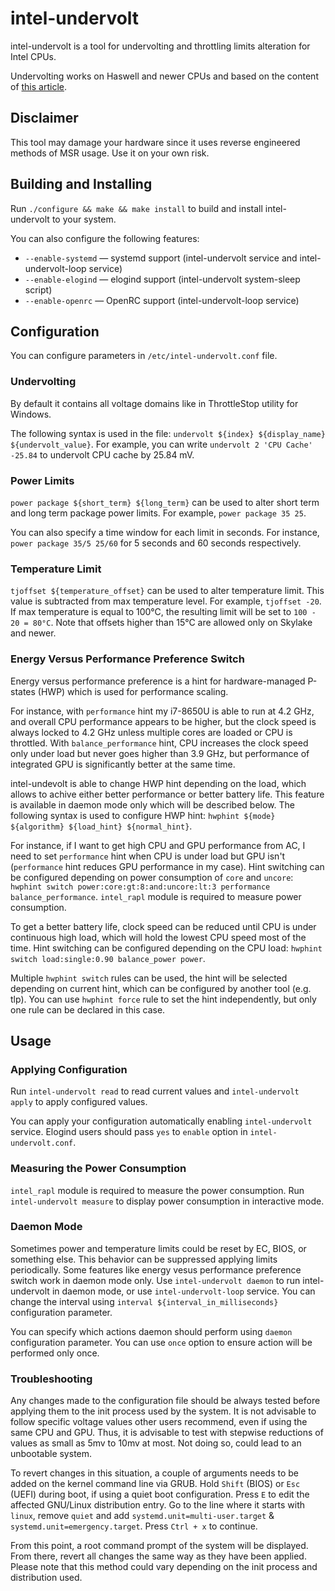 # intel-undervolt

intel-undervolt is a tool for undervolting and throttling limits alteration for Intel CPUs.

Undervolting works on Haswell and newer CPUs and based on the content of
[this article](https://github.com/mihic/linux-intel-undervolt).

## Disclaimer

This tool may damage your hardware since it uses reverse engineered methods of MSR usage.
Use it on your own risk.

## Building and Installing

Run `./configure && make && make install` to build and install intel-undervolt to your system.

You can also configure the following features:

- `--enable-systemd` — systemd support (intel-undervolt service and intel-undervolt-loop service)
- `--enable-elogind` — elogind support (intel-undervolt system-sleep script)
- `--enable-openrc` — OpenRC support (intel-undervolt-loop service)

## Configuration

You can configure parameters in `/etc/intel-undervolt.conf` file.

### Undervolting

By default it contains all voltage domains like in ThrottleStop utility for Windows.

The following syntax is used in the file: `undervolt ${index} ${display_name} ${undervolt_value}`.
For example, you can write `undervolt 2 'CPU Cache' -25.84` to undervolt CPU cache by 25.84 mV.

### Power Limits

`power package ${short_term} ${long_term}` can be used to alter short term and long term package
power limits. For example, `power package 35 25`.

You can also specify a time window for each limit in seconds. For instance,
`power package 35/5 25/60` for 5 seconds and 60 seconds respectively.

### Temperature Limit

`tjoffset ${temperature_offset}` can be used to alter temperature limit. This value is subtracted
from max temperature level. For example, `tjoffset -20`. If max temperature is equal to 100°C, the
resulting limit will be set to `100 - 20 = 80°C`. Note that offsets higher than 15°C are allowed
only on Skylake and newer.

### Energy Versus Performance Preference Switch

Energy versus performance preference is a hint for hardware-managed P-states (HWP) which is used for
performance scaling.

For instance, with `performance` hint my i7-8650U is able to run at 4.2 GHz, and overall CPU
performance appears to be higher, but the clock speed is always locked to 4.2 GHz unless multiple
cores are loaded or CPU is throttled. With `balance_performance` hint, CPU increases the clock speed
only under load but never goes higher than 3.9 GHz, but performance of integrated GPU is
significantly better at the same time.

intel-undevolt is able to change HWP hint depending on the load, which allows to achive either
better performance or better battery life. This feature is available in daemon mode only which will
be described below. The following syntax is used to configure HWP hint:
`hwphint ${mode} ${algorithm} ${load_hint} ${normal_hint}`.

For instance, if I want to get high CPU and GPU performance from AC, I need to set `performance`
hint when CPU is under load but GPU isn't (`performance` hint reduces GPU performance in my case).
Hint switching can be configured depending on power consumption of `core` and `uncore`:
`hwphint switch power:core:gt:8:and:uncore:lt:3 performance balance_performance`. `intel_rapl`
module is required to measure power consumption.

To get a better battery life, clock speed can be reduced until CPU is under continuous high load,
which will hold the lowest CPU speed most of the time. Hint switching can be configured depending on
the CPU load: `hwphint switch load:single:0.90 balance_power power`.

Multiple `hwphint switch` rules can be used, the hint will be selected depending on current hint,
which can be configured by another tool (e.g. tlp). You can use `hwphint force` rule to set the hint
independently, but only one rule can be declared in this case.

## Usage

### Applying Configuration

Run `intel-undervolt read` to read current values and `intel-undervolt apply` to apply configured
values.

You can apply your configuration automatically enabling `intel-undervolt` service. Elogind
users should pass `yes` to `enable` option in `intel-undervolt.conf`.

### Measuring the Power Consumption

`intel_rapl` module is required to measure the power consumption. Run `intel-undervolt measure` to
display power consumption in interactive mode.

### Daemon Mode

Sometimes power and temperature limits could be reset by EC, BIOS, or something else. This behavior
can be suppressed applying limits periodically. Some features like energy vesus performance
preference switch work in daemon mode only. Use `intel-undervolt daemon` to run intel-undervolt in
daemon mode, or use `intel-undervolt-loop` service. You can change the interval using
`interval ${interval_in_milliseconds}` configuration parameter.

You can specify which actions daemon should perform using `daemon` configuration parameter. You can use `once` option to ensure action will be performed only once.

### Troubleshooting

Any changes made to the configuration file should be always tested before applying them to the init process used by the system. It is not advisable to follow specific voltage values other users recommend, even if using the same CPU and GPU. Thus, it is advisable to test with stepwise reductions of values as small as 5mv to 10mv at most. Not doing so, could lead to an unbootable system.

To revert changes in this situation, a couple of arguments needs to be added on the kernel command line via GRUB. Hold `Shift` (BIOS) or `Esc` (UEFI) during boot, if using a quiet boot configuration. Press `E` to edit the affected GNU/Linux distribution entry. Go to the line where it starts with `linux`, remove `quiet` and add `systemd.unit=multi-user.target` & `systemd.unit=emergency.target`. Press `Ctrl + x` to continue.

From this point, a root command prompt of the system will be displayed. From there, revert all changes the same way as they have been applied. Please note that this method could vary depending on the init process and distribution used.
